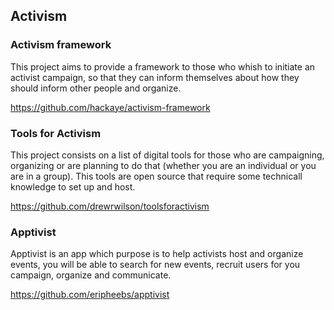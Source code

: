 ## Activism

### Activism framework

This project aims to provide a framework to those who whish to initiate an activist campaign, so that they can inform themselves about how they should inform other people and organize.

https://github.com/hackaye/activism-framework

### Tools for Activism

This project consists on a list of digital tools for those who are campaigning, organizing or are planning to do that (whether you are an individual or you are in a group). This tools are open source that require some technicall knowledge to set up and host.

https://github.com/drewrwilson/toolsforactivism

### Apptivist

Apptivist is an app which purpose is to help activists host and organize events, you will be able to search for new events, recruit users for you campaign, organize and communicate.

https://github.com/eripheebs/apptivist
